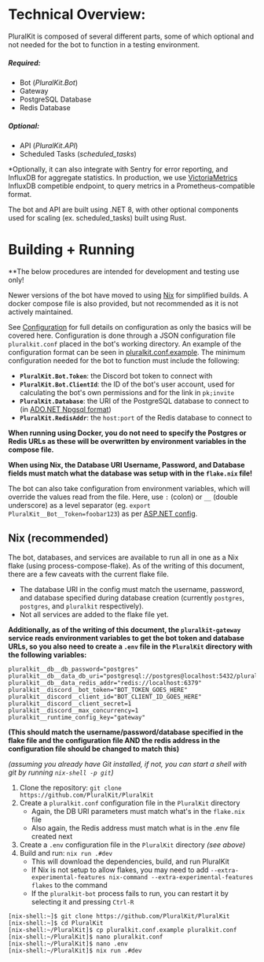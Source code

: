 # Technical Overview:

PluralKit is composed of several different parts, some of which optional and not needed for the bot to function in a testing environment.
##### Required:
- Bot (*PluralKit.Bot*)
- Gateway
- PostgreSQL Database
- Redis Database
##### Optional:
- API (*PluralKit.API*)
- Scheduled Tasks (*scheduled_tasks*)

*Optionally, it can also integrate with Sentry for error reporting, and InfluxDB for aggregate statistics. In production, we use [VictoriaMetrics](https://victoriametrics.com/) InfluxDB competible endpoint, to query metrics in a Prometheus-compatible format.

The bot and API are built using .NET 8, with other optional components used for scaling (ex. scheduled_tasks) built using Rust.
# Building + Running

**The below procedures are intended for development and testing use only!

Newer versions of the bot have moved to using [Nix](https://nixos.org/) for simplified builds. A docker compose file is also provided, but not recommended as it is not actively maintained.

See [Configuration](./CONFIGURATION.md) for full details on configuration as only the basics will be covered here.
Configuration is done through a JSON configuration file `pluralkit.conf` placed in the bot's working directory. An example of the configuration format can be seen in [pluralkit.conf.example](pluralkit.conf.example).
The minimum configuration needed for the bot to function must include the following:
- **`PluralKit.Bot.Token`**: the Discord bot token to connect with
- **`PluralKit.Bot.ClientId`**: the ID of the bot's user account, used for calculating the bot's own permissions and for the link in `pk;invite`
- **`PluralKit.Database`**: the URI of the PostgreSQL database to connect to (in [ADO.NET Npgsql format](https://www.connectionstrings.com/npgsql/))
- **`PluralKit.RedisAddr`**: the `host:port` of the Redis database to connect to

**When running using Docker, you do not need to specify the Postgres or Redis URLs as these will be overwritten by environment variables in the compose file.**

**When using Nix, the Database URI Username, Password, and Database fields must match what the database was setup with in the `flake.nix` file!**

The bot can also take configuration from environment variables, which will override the values read from the file. Here, use `:` (colon) or `__` (double underscore) as a level separator (eg. `export PluralKit__Bot__Token=foobar123`) as per [ASP.NET config](https://docs.microsoft.com/en-us/aspnet/core/fundamentals/configuration/?view=aspnetcore-3.1#environment-variables).
## Nix (recommended)
The bot, databases, and services are available to run all in one as a Nix flake (using process-compose-flake). 
As of the writing of this document, there are a few caveats with the current flake file.
- The database URI in the config must match the username, password, and database specified during database creation (currently `postgres`, `postgres`, and `pluralkit` respectively).
- Not all services are added to the flake file yet.

**Additionally, as of the writing of this document, the `pluralkit-gateway` service reads environment variables to get the bot token and database URLs, so you also need to create a `.env` file in the `PluralKit` directory with the following variables:**
```
pluralkit__db__db_password="postgres"
pluralkit__db__data_db_uri="postgresql://postgres@localhost:5432/pluralkit"
pluralkit__db__data_redis_addr="redis://localhost:6379"
pluralkit__discord__bot_token="BOT_TOKEN_GOES_HERE"
pluralkit__discord__client_id="BOT_CLIENT_ID_GOES_HERE"
pluralkit__discord__client_secret=1
pluralkit__discord__max_concurrency=1
pluralkit__runtime_config_key="gateway"
```
**(This should match the username/password/database specified in the flake file and the configuration file AND the redis address in the configuration file should be changed to match this)**

*(assuming you already have Git installed, if not, you can start a shell with git by running `nix-shell -p git`)*
1. Clone the repository: `git clone https://github.com/PluralKit/PluralKit`
2. Create a `pluralkit.conf` configuration file in the `PluralKit` directory
	- Again, the DB URI parameters must match what's in the `flake.nix` file
	- Also again, the Redis address must match what is in the .env file created next
3. Create a `.env` configuration file in the `PluralKit` directory *(see above)*
4. Build and run: `nix run .#dev`
	- This will download the dependencies, build, and run PluralKit
	- If Nix is not setup to allow flakes, you may need to add `--extra-experimental-features nix-command --extra-experimental-features flakes` to the command
	- If the `pluralkit-bot` process fails to run, you can restart it by selecting it and pressing `Ctrl-R`
```
[nix-shell:~]$ git clone https://github.com/PluralKit/PluralKit
[nix-shell:~]$ cd PluralKit
[nix-shell:~/PluralKit]$ cp pluralkit.conf.example pluralkit.conf
[nix-shell:~/PluralKit]$ nano pluralkit.conf
[nix-shell:~/PluralKit]$ nano .env
[nix-shell:~/PluralKit]$ nix run .#dev
```
